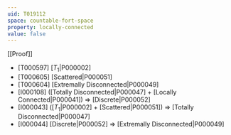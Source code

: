 ```yaml
---
uid: T019112
space: countable-fort-space
property: locally-connected
value: false
---
```

[[Proof]]

* [T000597] [$T_1$|P000002]
* [T000605] [Scattered|P000051]
* [T000604] [Extremally Disconnected|P000049]
* [I000108] ([Totally Disconnected|P000047] + [Locally Connected|P000041]) => [Discrete|P000052]
* [I000043] ([$T_1$|P000002] + [Scattered|P000051]) => [Totally Disconnected|P000047]
* [I000044] [Discrete|P000052] => [Extremally Disconnected|P000049]

